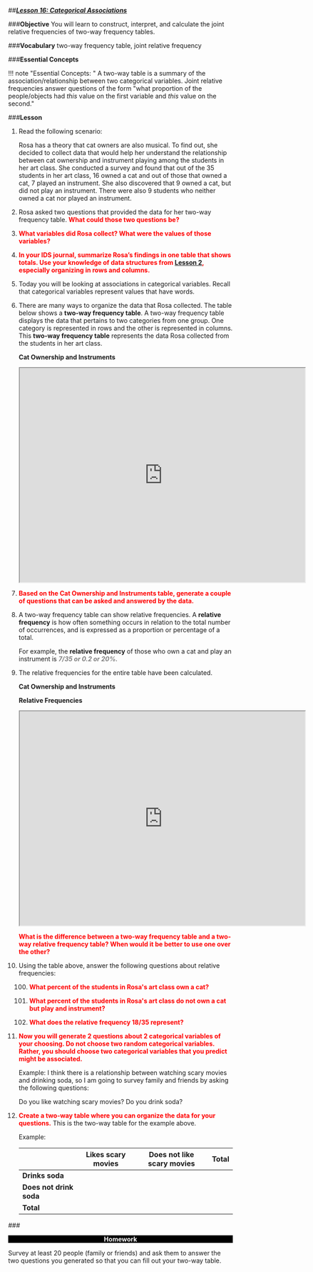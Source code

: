 ##***<u>Lesson 16: Categorical Associations</u>***

###**Objective**
You will learn to construct, interpret, and calculate the joint relative frequencies of two-way frequency
tables.

###**Vocabulary**
two-way frequency table, joint relative frequency

###**Essential Concepts**

!!! note "Essential Concepts: "
    A two-way table is a summary of the association/relationship between two
    categorical variables. Joint relative frequencies answer questions of the form "what proportion of the
    people/objects had *this* value on the first variable and *this* value on the second."

###**Lesson**
1. Read the following scenario:

    Rosa has a theory that cat owners are also musical. To find out, she decided to
    collect data that would help her understand the relationship between cat
    ownership and instrument playing among the students in her art class. She
    conducted a survey and found that out of the 35 students in her art class, 16
    owned a cat and out of those that owned a cat, 7 played an instrument. She also
    discovered that 9 owned a cat, but did not play an instrument. There were also 9
    students who neither owned a cat nor played an instrument.

2. Rosa asked two questions that provided the data for her two-way frequency
table. <strong style="color: red;">What could those two questions be?</strong>

3. <strong style="color: red;">What variables did Rosa collect? What were the values of those variables?</strong>

4. <strong style="color: red;">In your IDS journal, summarize Rosa’s findings in one table that shows totals. Use your knowledge of data structures from [Lesson 2](lesson2.md), especially organizing in rows
and columns.</strong>

5. Today you will be looking at associations in categorical variables. Recall that categorical variables represent values that have words.

6. There are many ways to organize the data that Rosa collected. The table below shows a **two-way frequency table**. A two-way
frequency table displays the data that pertains to two categories from one group. One category is
represented in rows and the other is represented in columns. This **two-way frequency table** represents the
data Rosa collected from the students in her art class.

    **Cat Ownership and Instruments**

    <iframe src="https://drive.google.com/file/d/1hlUvC7z0rJieGqn1pvU2rg-rTwGlD-Up/preview" width="640" height="480"></iframe>

7. <strong style="color: red;">Based on the Cat Ownership and Instruments table, generate a couple of questions that
can be asked and answered by the data.</strong>

8. A two-way frequency table can show relative frequencies. A **relative frequency** is
how often something occurs in relation to the total number of occurrences, and is expressed as a
proportion or percentage of a total. 

    For example, the **relative frequency** of those who own
    a cat and play an instrument is <span style="color:grey">***7/35 or 0.2 or 20%.***</span>

9. The relative frequencies for the entire table have been calculated.


    **Cat Ownership and Instruments**

    **Relative Frequencies**
    
    <iframe src="https://drive.google.com/file/d/1kj9TDUQaV0EeCzdy5mroN5rh72EbPyeE/preview" width="640" height="480"></iframe>

    <strong style="color: red;">What is the difference between a two-way frequency table and a two-way relative frequency table?  When would it be better to use one over the other?</strong>

10. Using the table above, answer the following questions about relative frequencies:

    100. <strong style="color: red;">What percent of the students in Rosa's art class own a cat?</strong>

    100. <strong style="color: red;">What percent of the students in Rosa's art class do not own a cat but play and instrument?</strong>

    100. <strong style="color: red;">What does the **relative frequency** 18/35 represent?</strong>

11. <strong style="color: red;">Now you will generate 2 questions about 2 categorical variables of your choosing. Do not choose two random categorical
variables. Rather, you should choose two categorical variables that you predict might be
associated.</strong>

    Example: I think there is a relationship between watching scary movies and drinking soda, so I am going to survey family and friends by asking the following questions:

    Do you like watching scary movies?
    Do you drink soda?

12. <strong style="color: red;">Create a two-way table where you can organize the data for your questions.</strong> This is the two-way table for the example above.

    Example:

    |  | **Likes scary movies** | **Does not like scary movies** | **Total** |
    | ------------ | ------------- | ------------ | ------------ |
    | **Drinks soda** |  |  |  |
    | **Does not drink soda** |  |  |  |
    | **Total** |  |  |  |

###<p style="background: black; color: white; text-align: center;">**Homework**</p>

Survey at least 20 people (family or friends) and ask them to answer the two questions you generated so that you can fill out your two-way table.